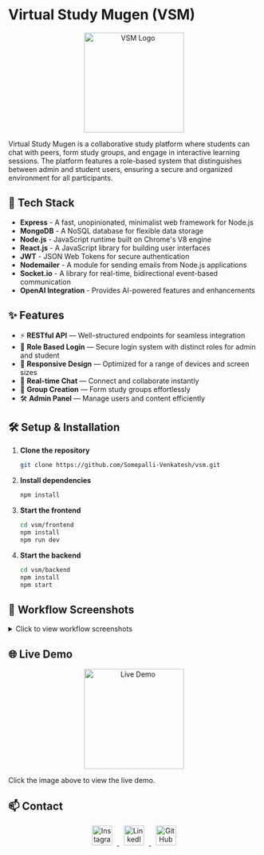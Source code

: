 # Virtual Study Mugen (VSM)

<p align="center">
  <img src="YOUR_IMAGE_URL" alt="VSM Logo" width="200"/>
</p>

Virtual Study Mugen is a collaborative study platform where students can chat with peers, form study groups, and engage in interactive learning sessions. The platform features a role-based system that distinguishes between admin and student users, ensuring a secure and organized environment for all participants.

## 🚀 Tech Stack

- **Express** - A fast, unopinionated, minimalist web framework for Node.js
- **MongoDB** - A NoSQL database for flexible data storage
- **Node.js** - JavaScript runtime built on Chrome's V8 engine
- **React.js** - A JavaScript library for building user interfaces
- **JWT** - JSON Web Tokens for secure authentication
- **Nodemailer** - A module for sending emails from Node.js applications
- **Socket.io** - A library for real-time, bidirectional event-based communication
- **OpenAI Integration** - Provides AI-powered features and enhancements

## ✨ Features

- ⚡ **RESTful API** — Well-structured endpoints for seamless integration
- 🔐 **Role Based Login** — Secure login system with distinct roles for admin and student
- 📱 **Responsive Design** — Optimized for a range of devices and screen sizes
- 💬 **Real-time Chat** — Connect and collaborate instantly
- 👥 **Group Creation** — Form study groups effortlessly
- 🛠 **Admin Panel** — Manage users and content efficiently

## 🛠️ Setup & Installation

1. **Clone the repository**
   ```bash
   git clone https://github.com/Somepalli-Venkatesh/vsm.git
   ```

2. **Install dependencies**
   ```bash
   npm install
   ```

3. **Start the frontend**
   ```bash
   cd vsm/frontend
   npm install
   npm run dev
   ```

4. **Start the backend**
   ```bash
   cd vsm/backend
   npm install
   npm start
   ```

## 📸 Workflow Screenshots

<details>
<summary>Click to view workflow screenshots</summary>

### Row 1
<p align="center">
  <img src="./screenshots/workflow1.png" alt="Workflow 1" width="400"/>
  <img src="./screenshots/workflow2.png" alt="Workflow 2" width="400"/>
</p>

### Row 2
<p align="center">
  <img src="./screenshots/workflow3.png" alt="Workflow 3" width="400"/>
  <img src="./screenshots/workflow4.png" alt="Workflow 4" width="400"/>
</p>

### Row 3
<p align="center">
  <img src="./screenshots/workflow5.png" alt="Workflow 5" width="400"/>
  <img src="./screenshots/workflow6.png" alt="Workflow 6" width="400"/>
</p>

### Row 4
<p align="center">
  <img src="./screenshots/workflow7.png" alt="Workflow 7" width="400"/>
  <img src="./screenshots/workflow8.png" alt="Workflow 8" width="400"/>
</p>

### Row 5
<p align="center">
  <img src="./screenshots/workflow9.png" alt="Workflow 9" width="400"/>
  <img src="./screenshots/workflow10.png" alt="Workflow 10" width="400"/>
</p>

### Row 6
<p align="center">
  <img src="./screenshots/workflow11.png" alt="Workflow 11" width="400"/>
  <img src="./screenshots/workflow12.png" alt="Workflow 12" width="400"/>
</p>

### Row 7
<p align="center">
  <img src="./screenshots/workflow13.png" alt="Workflow 13" width="400"/>
  <img src="./screenshots/workflow14.png" alt="Workflow 14" width="400"/>
</p>

### Row 8
<p align="center">
  <img src="./screenshots/workflow15.png" alt="Workflow 15" width="400"/>
  <img src="./screenshots/workflow16.png" alt="Workflow 16" width="400"/>
</p>

### Row 9
<p align="center">
  <img src="./screenshots/workflow17.png" alt="Workflow 17" width="400"/>
  <img src="./screenshots/workflow18.png" alt="Workflow 18" width="400"/>
</p>

### Row 10
<p align="center">
  <img src="./screenshots/workflow19.png" alt="Workflow 19" width="400"/>
  <img src="./screenshots/workflow20.png" alt="Workflow 20" width="400"/>
</p>

</details>

## 🌐 Live Demo

<p align="center">
  <a href="https://dummyurl.com" target="_blank">
    <img src="./screenshots/demo.png" alt="Live Demo" width="200"/>
  </a>
</p>

Click the image above to view the live demo.

## 📫 Contact

<p align="center">
  <a href="https://instagram.com" target="_blank">
    <img src="./screenshots/instagram_icon.png" alt="Instagram" width="40" style="margin: 0 10px"/>
  </a>
  <a href="https://linkedin.com" target="_blank">
    <img src="./screenshots/linkedin_icon.png" alt="LinkedIn" width="40" style="margin: 0 10px"/>
  </a>
  <a href="https://github.com" target="_blank">
    <img src="./screenshots/github_icon.png" alt="GitHub" width="40" style="margin: 0 10px"/>
  </a>
</p>
